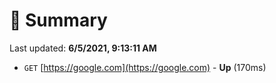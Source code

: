# 📖 Summary
Last updated: **6/5/2021, 9:13:11 AM**

- `GET` [https://google.com](https://google.com) - **Up** (170ms)

